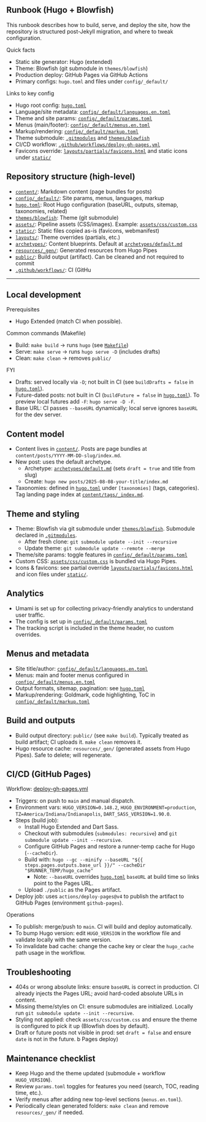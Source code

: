## Runbook (Hugo + Blowfish)

This runbook describes how to build, serve, and deploy the site, how the repository is structured post-Jekyll migration, and where to tweak configuration.

Quick facts
- Static site generator: Hugo (extended)
- Theme: Blowfish (git submodule in `themes/blowfish`)
- Production deploy: GitHub Pages via GitHub Actions
- Primary configs: `hugo.toml` and files under `config/_default/`

Links to key config
- Hugo root config: [`hugo.toml`](../hugo.toml)
- Language/site metadata: [`config/_default/languages.en.toml`](../config/_default/languages.en.toml)
- Theme and site params: [`config/_default/params.toml`](../config/_default/params.toml)
- Menus (main/footer): [`config/_default/menus.en.toml`](../config/_default/menus.en.toml)
- Markup/rendering: [`config/_default/markup.toml`](../config/_default/markup.toml)
- Theme submodule: [`.gitmodules`](../.gitmodules) and [`themes/blowfish`](../themes/blowfish)
- CI/CD workflow: [`.github/workflows/deploy-gh-pages.yml`](../.github/workflows/deploy-gh-pages.yml)
- Favicons override: [`layouts/partials/favicons.html`](../layouts/partials/favicons.html) and static icons under [`static/`](../static)


## Repository structure (high-level)

- [`content/`](../content): Markdown content (page bundles for posts)
- [`config/_default/`](../config/_default): Site params, menus, languages, markup
- [`hugo.toml`](../hugo.toml): Root Hugo configuration (baseURL, outputs, sitemap, taxonomies, related)
- [`themes/blowfish`](../themes/blowfish): Theme (git submodule)
- [`assets/`](../assets): Pipeline assets (CSS/images). Example: [`assets/css/custom.css`](../assets/css/custom.css)
- [`static/`](../static): Static files copied as-is (favicons, webmanifest)
- [`layouts/`](../layouts): Theme overrides (partials, etc.)
- [`archetypes/`](../archetypes): Content blueprints. Default at [`archetypes/default.md`](../archetypes/default.md)
- [`resources/_gen/`](../resources/_gen): Generated resources from Hugo Pipes
- [`public/`](../public): Build output (artifact). Can be cleaned and not required to commit
- [`.github/workflows/`](../.github/workflows): CI (GitHu

---

## Local development

Prerequisites
- Hugo Extended (match CI when possible).

Common commands (Makefile)
- Build: `make build` → runs `hugo` (see [`Makefile`](../Makefile))
- Serve: `make serve` → runs `hugo serve -D` (includes drafts)
- Clean: `make clean` → removes `public/`

FYI
- Drafts: served locally via `-D`; not built in CI (see `buildDrafts = false` in [`hugo.toml`](../hugo.toml)).
- Future-dated posts: not built in CI (`buildFuture = false` in [`hugo.toml`](../hugo.toml)). To preview local futures add `-F`: `hugo serve -D -F`.
- Base URL: CI passes `--baseURL` dynamically; local serve ignores `baseURL` for the dev server.

## Content model

- Content lives in [`content/`](../content). Posts are page bundles at `content/posts/YYYY-MM-DD-slug/index.md`.
- New post: uses the default archetype.
  - Archetype: [`archetypes/default.md`](../archetypes/default.md) (sets `draft = true` and title from slug)
  - Create: `hugo new posts/2025-08-08-your-title/index.md`
- Taxonomies: defined in [`hugo.toml`](../hugo.toml) under `[taxonomies]` (tags, categories). Tag landing page index at [`content/tags/_index.md`](../content/tags/_index.md).

## Theme and styling

- Theme: Blowfish via git submodule under [`themes/blowfish`](../themes/blowfish). Submodule declared in [`.gitmodules`](../.gitmodules).
  - After fresh clone: `git submodule update --init --recursive`
  - Update theme: `git submodule update --remote --merge`
- Theme/site params: toggle features in [`config/_default/params.toml`](../config/_default/params.toml)
- Custom CSS: [`assets/css/custom.css`](../assets/css/custom.css) is bundled via Hugo Pipes.
- Icons & favicons: see partial override [`layouts/partials/favicons.html`](../layouts/partials/favicons.html) and icon files under [`static/`](../static/).

## Analytics
- Umami is set up for collecting privacy-friendly analytics to understand user traffic.
- The config is set up in [`config/_default/params.toml`](../config/_default/params.toml)
- The tracking script is included in the theme header, no custom overrides.

## Menus and metadata

- Site title/author: [`config/_default/languages.en.toml`](../config/_default/languages.en.toml)
- Menus: main and footer menus configured in [`config/_default/menus.en.toml`](../config/_default/menus.en.toml)
- Output formats, sitemap, pagination: see [`hugo.toml`](../hugo.toml)
- Markup/rendering: Goldmark, code highlighting, ToC in [`config/_default/markup.toml`](../config/_default/markup.toml)

## Build and outputs

- Build output directory: `public/` (see `make build`). Typically treated as build artifact; CI uploads it. `make clean` removes it.
- Hugo resource cache: `resources/_gen/` (generated assets from Hugo Pipes). Safe to delete; will regenerate.

## CI/CD (GitHub Pages)

Workflow: [deploy-gh-pages.yml](../.github/workflows/deploy-gh-pages.yml)
- Triggers: on push to `main` and manual dispatch.
- Environment vars: `HUGO_VERSION=0.148.2`, `HUGO_ENVIRONMENT=production`, `TZ=America/Indiana/Indianapolis`, `DART_SASS_VERSION=1.90.0`.
- Steps (build job):
  - Install Hugo Extended and Dart Sass.
  - Checkout with submodules (`submodules: recursive`) and `git submodule update --init --recursive`.
  - Configure GitHub Pages and restore a runner-temp cache for Hugo (`--cacheDir`).
  - Build with: `hugo --gc --minify --baseURL "${{ steps.pages.outputs.base_url }}/" --cacheDir "$RUNNER_TEMP/hugo_cache"`
    - Note: `--baseURL` overrides [`hugo.toml`](../hugo.toml) `baseURL` at build time so links point to the Pages URL.
  - Upload `./public` as the Pages artifact.
- Deploy job: uses `actions/deploy-pages@v4` to publish the artifact to GitHub Pages (environment `github-pages`).

Operations
- To publish: merge/push to `main`. CI will build and deploy automatically.
- To bump Hugo version: edit `HUGO_VERSION` in the workflow file and validate locally with the same version.
- To invalidate bad cache: change the cache key or clear the `hugo_cache` path usage in the workflow.

## Troubleshooting

- 404s or wrong absolute links: ensure `baseURL` is correct in production. CI already injects the Pages URL; avoid hard-coded absolute URLs in content.
- Missing theme/styles on CI: ensure submodules are initialized. Locally run `git submodule update --init --recursive`.
- Styling not applied: check `assets/css/custom.css` and ensure the theme is configured to pick it up (Blowfish does by default).
- Draft or future posts not visible in prod: set `draft = false` and ensure `date` is not in the future.
b Pages deploy)

## Maintenance checklist

- Keep Hugo and the theme updated (submodule + workflow `HUGO_VERSION`).
- Review `params.toml` toggles for features you need (search, TOC, reading time, etc.).
- Verify menus after adding new top-level sections (`menus.en.toml`).
- Periodically clean generated folders: `make clean` and remove `resources/_gen/` if needed.
